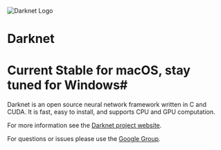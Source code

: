 ![Darknet Logo](http://pjreddie.com/media/files/darknet-black-small.png)

# Darknet #
# Current Stable for macOS, stay tuned for Windows#
Darknet is an open source neural network framework written in C and CUDA. It is fast, easy to install, and supports CPU and GPU computation.

For more information see the [Darknet project website](http://pjreddie.com/darknet).

For questions or issues please use the [Google Group](https://groups.google.com/forum/#!forum/darknet).
